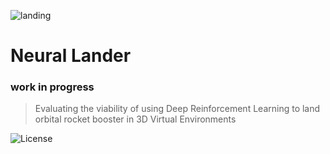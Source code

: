 ![landing](/media/unreal.gif)

# Neural Lander
### work in progress

> Evaluating the viability of using Deep Reinforcement Learning to land orbital rocket booster in 3D Virtual Environments

![License](http://img.shields.io/:license-mit-blue.svg?style=flat-square)



